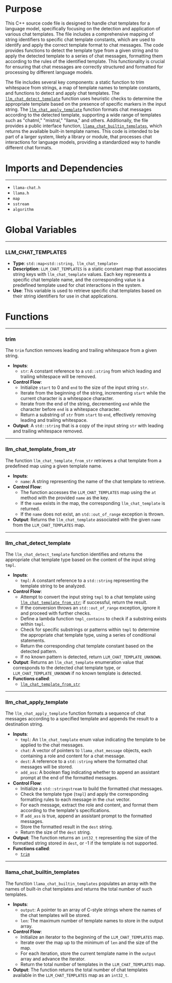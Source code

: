 # Purpose
This C++ source code file is designed to handle chat templates for a language model, specifically focusing on the detection and application of various chat templates. The file includes a comprehensive mapping of string identifiers to specific chat template constants, which are used to identify and apply the correct template format to chat messages. The code provides functions to detect the template type from a given string and to apply the detected template to a series of chat messages, formatting them according to the rules of the identified template. This functionality is crucial for ensuring that chat messages are correctly structured and formatted for processing by different language models.

The file includes several key components: a static function to trim whitespace from strings, a map of template names to template constants, and functions to detect and apply chat templates. The [`llm_chat_detect_template`](#llm_chat_detect_template) function uses heuristic checks to determine the appropriate template based on the presence of specific markers in the input string. The [`llm_chat_apply_template`](#llm_chat_apply_template) function formats chat messages according to the detected template, supporting a wide range of templates such as "chatml," "mistral," "llama," and others. Additionally, the file provides a public interface function, [`llama_chat_builtin_templates`](#llama_chat_builtin_templates), which returns the available built-in template names. This code is intended to be part of a larger system, likely a library or module, that processes chat interactions for language models, providing a standardized way to handle different chat formats.
# Imports and Dependencies

---
- `llama-chat.h`
- `llama.h`
- `map`
- `sstream`
- `algorithm`


# Global Variables

---
### LLM\_CHAT\_TEMPLATES
- **Type**: ``std::map<std::string, llm_chat_template>``
- **Description**: `LLM_CHAT_TEMPLATES` is a static constant map that associates string keys with `llm_chat_template` values. Each key represents a specific chat template name, and the corresponding value is a predefined template used for chat interactions in the system.
- **Use**: This variable is used to retrieve specific chat templates based on their string identifiers for use in chat applications.


# Functions

---
### trim<!-- {{#callable:trim}} -->
The `trim` function removes leading and trailing whitespace from a given string.
- **Inputs**:
    - `str`: A constant reference to a `std::string` from which leading and trailing whitespace will be removed.
- **Control Flow**:
    - Initialize `start` to 0 and `end` to the size of the input string `str`.
    - Iterate from the beginning of the string, incrementing `start` while the current character is a whitespace character.
    - Iterate from the end of the string, decrementing `end` while the character before `end` is a whitespace character.
    - Return a substring of `str` from `start` to `end`, effectively removing leading and trailing whitespace.
- **Output**: A `std::string` that is a copy of the input string `str` with leading and trailing whitespace removed.


---
### llm\_chat\_template\_from\_str<!-- {{#callable:llm_chat_template_from_str}} -->
The function `llm_chat_template_from_str` retrieves a chat template from a predefined map using a given template name.
- **Inputs**:
    - `name`: A string representing the name of the chat template to retrieve.
- **Control Flow**:
    - The function accesses the `LLM_CHAT_TEMPLATES` map using the `at` method with the provided `name` as the key.
    - If the `name` exists in the map, the corresponding `llm_chat_template` is returned.
    - If the `name` does not exist, an `std::out_of_range` exception is thrown.
- **Output**: Returns the `llm_chat_template` associated with the given `name` from the `LLM_CHAT_TEMPLATES` map.


---
### llm\_chat\_detect\_template<!-- {{#callable:llm_chat_detect_template}} -->
The `llm_chat_detect_template` function identifies and returns the appropriate chat template type based on the content of the input string `tmpl`.
- **Inputs**:
    - `tmpl`: A constant reference to a `std::string` representing the template string to be analyzed.
- **Control Flow**:
    - Attempt to convert the input string `tmpl` to a chat template using [`llm_chat_template_from_str`](#llm_chat_template_from_str); if successful, return the result.
    - If the conversion throws an `std::out_of_range` exception, ignore it and proceed with further checks.
    - Define a lambda function `tmpl_contains` to check if a substring exists within `tmpl`.
    - Check for specific substrings or patterns within `tmpl` to determine the appropriate chat template type, using a series of conditional statements.
    - Return the corresponding chat template constant based on the detected pattern.
    - If no known pattern is detected, return `LLM_CHAT_TEMPLATE_UNKNOWN`.
- **Output**: Returns an `llm_chat_template` enumeration value that corresponds to the detected chat template type, or `LLM_CHAT_TEMPLATE_UNKNOWN` if no known template is detected.
- **Functions called**:
    - [`llm_chat_template_from_str`](#llm_chat_template_from_str)


---
### llm\_chat\_apply\_template<!-- {{#callable:llm_chat_apply_template}} -->
The `llm_chat_apply_template` function formats a sequence of chat messages according to a specified template and appends the result to a destination string.
- **Inputs**:
    - `tmpl`: An `llm_chat_template` enum value indicating the template to be applied to the chat messages.
    - `chat`: A vector of pointers to `llama_chat_message` objects, each containing a role and content for a chat message.
    - `dest`: A reference to a `std::string` where the formatted chat messages will be stored.
    - `add_ass`: A boolean flag indicating whether to append an assistant prompt at the end of the formatted messages.
- **Control Flow**:
    - Initialize a `std::stringstream` to build the formatted chat messages.
    - Check the template type (`tmpl`) and apply the corresponding formatting rules to each message in the `chat` vector.
    - For each message, extract the role and content, and format them according to the template's specifications.
    - If `add_ass` is true, append an assistant prompt to the formatted messages.
    - Store the formatted result in the `dest` string.
    - Return the size of the `dest` string.
- **Output**: The function returns an `int32_t` representing the size of the formatted string stored in `dest`, or -1 if the template is not supported.
- **Functions called**:
    - [`trim`](#trim)


---
### llama\_chat\_builtin\_templates<!-- {{#callable:llama_chat_builtin_templates}} -->
The function `llama_chat_builtin_templates` populates an array with the names of built-in chat templates and returns the total number of such templates.
- **Inputs**:
    - `output`: A pointer to an array of C-style strings where the names of the chat templates will be stored.
    - `len`: The maximum number of template names to store in the output array.
- **Control Flow**:
    - Initialize an iterator to the beginning of the `LLM_CHAT_TEMPLATES` map.
    - Iterate over the map up to the minimum of `len` and the size of the map.
    - For each iteration, store the current template name in the `output` array and advance the iterator.
    - Return the total number of templates in the `LLM_CHAT_TEMPLATES` map.
- **Output**: The function returns the total number of chat templates available in the `LLM_CHAT_TEMPLATES` map as an `int32_t`.


